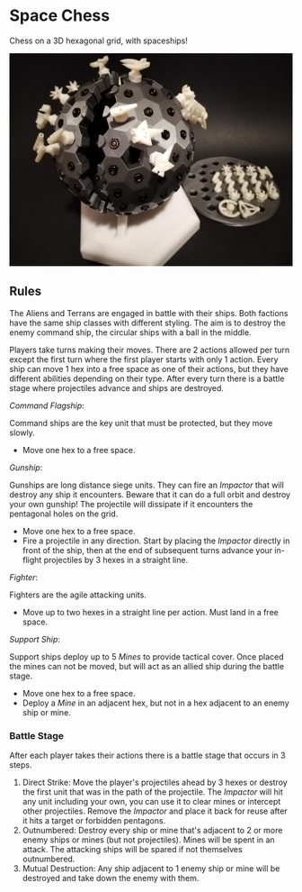 Space Chess
===========

Chess on a 3D hexagonal grid, with spaceships!

<img src="blurry_picture.jpg" alt="Picture of spherical chess board with spaceship pieces." width="600px"/>

Rules
-----

The Aliens and Terrans are engaged in battle with their ships. Both factions have the same ship
classes with different styling. The aim is to destroy the enemy command ship, the circular ships
with a ball in the middle.

Players take turns making their moves. There are 2 actions allowed per turn except the first turn
where the first player starts with only 1 action. Every ship can move 1 hex into a free space as one
of their actions, but they have different abilities depending on their type. After every turn there
is a battle stage where projectiles advance and ships are destroyed.


*Command Flagship*:

Command ships are the key unit that must be protected, but they move slowly.
* Move one hex to a free space.


*Gunship*:

Gunships are long distance siege units. They can fire an *Impactor* that will destroy any
ship it encounters. Beware that it can do a full orbit and destroy your own gunship! The
projectile will dissipate if it encounters the pentagonal holes on the grid.
* Move one hex to a free space.
* Fire a projectile in any direction. Start by placing the *Impactor* directly in front of the ship,
then at the end of subsequent turns advance your in-flight projectiles by 3 hexes in a straight line.


*Fighter*:

Fighters are the agile attacking units.
* Move up to two hexes in a straight line per action. Must land in a free space.

*Support Ship*:

Support ships deploy up to 5 *Mines* to provide tactical cover. Once placed the mines can not
be moved, but will act as an allied ship during the battle stage.
* Move one hex to a free space.
* Deploy a *Mine* in an adjacent hex, but not in a hex adjacent to an enemy ship or mine.


### Battle Stage

After each player takes their actions there is a battle stage that occurs in 3 steps.
1. Direct Strike: Move the player's projectiles ahead by 3 hexes or destroy the first unit that was in the path
of the projectile. The *Impactor* will hit any unit including your own, you can use it to clear mines or intercept
other projectiles. Remove the *Impactor* and place it back for reuse after it hits a target or forbidden pentagons.
2. Outnumbered: Destroy every ship or mine that's adjacent to 2 or more enemy ships or mines (but not projectiles).
Mines will be spent in an attack. The attacking ships will be spared if not themselves outnumbered.
3. Mutual Destruction: Any ship adjacent to 1 enemy ship or mine will be destroyed and take down the enemy with them.
